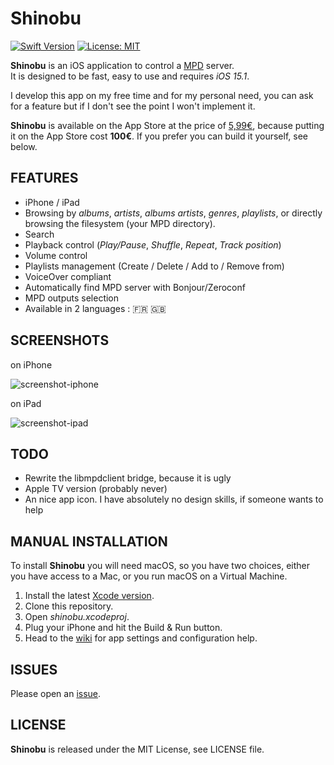 # Shinobu

[![Swift Version](https://img.shields.io/badge/Swift-5.7-orange.svg)](https://swift.org/)
[![License: MIT](https://img.shields.io/badge/license-MIT-blue.svg?style=flat)](https://github.com/Nyx0uf/shinobu/blob/master/LICENSE)

**Shinobu** is an iOS application to control a [MPD](http://www.musicpd.org/) server.  
It is designed to be fast, easy to use and requires *iOS 15.1*.

I develop this app on my free time and for my personal need, you can ask for a feature but if I don't see the point I won't implement it.

**Shinobu** is available on the App Store at the price of [5,99€](https://apps.apple.com/us/app/shinobu/id6443788422), because putting it on the App Store cost **100€**. If you prefer you can build it yourself, see below.

## FEATURES

- iPhone / iPad
- Browsing by *albums*, *artists*, *albums artists*, *genres*, *playlists*, or directly browsing the filesystem (your MPD directory).
- Search
- Playback control (*Play/Pause*, *Shuffle*, *Repeat*, *Track position*)
- Volume control
- Playlists management (Create / Delete / Add to / Remove from)
- VoiceOver compliant
- Automatically find MPD server with Bonjour/Zeroconf
- MPD outputs selection
- Available in 2 languages : 🇫🇷 🇬🇧

## SCREENSHOTS

on iPhone

![screenshot-iphone](https://static.whine.fr/images/2019/shinobu-iphone.jpg)

on iPad

![screenshot-ipad](https://static.whine.fr/images/2019/shinobu-ipad.jpg)

## TODO

- Rewrite the libmpdclient bridge, because it is ugly
- Apple TV version (probably never)
- An nice app icon. I have absolutely no design skills, if someone wants to help

## MANUAL INSTALLATION

To install **Shinobu** you will need macOS, so you have two choices, either you have access to a Mac, or you run macOS on a Virtual Machine.

1. Install the latest [Xcode version](https://itunes.apple.com/fr/app/xcode/id497799835?l=en&mt=12).
2. Clone this repository.
3. Open *shinobu.xcodeproj*.
4. Plug your iPhone and hit the Build & Run button.
5. Head to the [wiki](https://github.com/Nyx0uf/shinobu/wiki) for app settings and configuration help.

## ISSUES

Please open an [issue](https://github.com/Nyx0uf/shinobu/issues).

## LICENSE

**Shinobu** is released under the MIT License, see LICENSE file.
